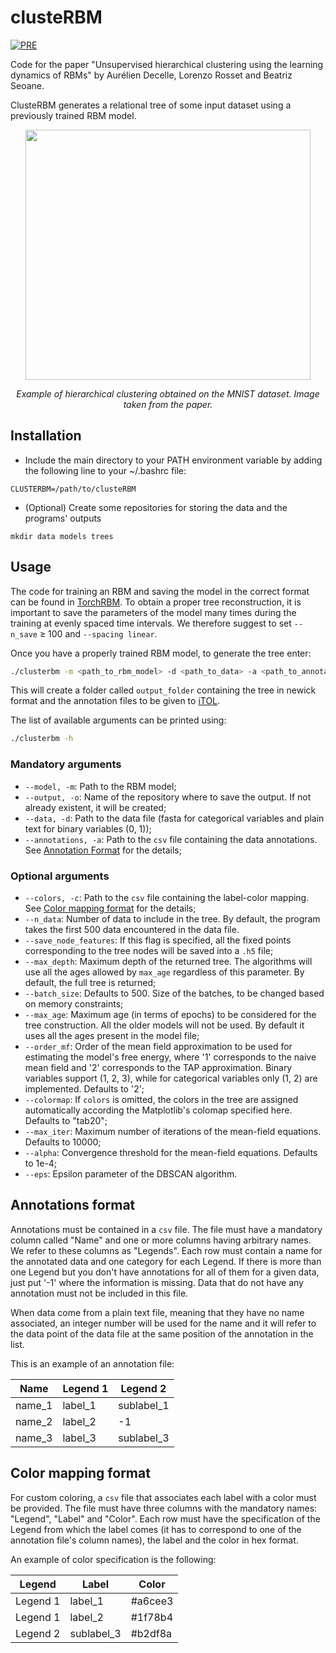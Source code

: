 # clusteRBM
[![PRE](https://img.shields.io/badge/PhysRevE-108,014110-red.svg)](https://scholar.google.com/citations?view_op=view_citation&hl=it&user=__OKD-kAAAAJ&sortby=pubdate&citation_for_view=__OKD-kAAAAJ:EPG8bYD4jVwC)

Code for the paper "Unsupervised hierarchical clustering using the learning dynamics of RBMs" by Aurélien Decelle, Lorenzo Rosset and Beatriz Seoane.

ClusteRBM generates a relational tree of some input dataset using a previously trained RBM model.

<p align="center">
<image src="/images/tree-MNIST.png" width=456 height=400/>
<p align="center">
<em>Example of hierarchical clustering obtained on the MNIST dataset. Image taken from the paper.</em>
</p>
</p>

## Installation

- Include the main directory to your PATH environment variable by adding the following line to your ~/.bashrc file:
```
CLUSTERBM=/path/to/clusteRBM
```

- (Optional) Create some repositories for storing the data and the programs' outputs
```
mkdir data models trees
```

## Usage

The code for training an RBM and saving the model in the correct format can be found in [TorchRBM](https://github.com/AurelienDecelle/TorchRBM.git). To obtain a proper tree reconstruction, it is important to save the parameters of the model many times during the training at evenly spaced time intervals. We therefore suggest to set `--n_save` $\geq$ 100 and `--spacing linear`.

Once you have a properly trained RBM model, to generate the tree enter:
```bash
./clusterbm -m <path_to_rbm_model> -d <path_to_data> -a <path_to_annotations> -o <output_folder>
```
This will create a folder called `output_folder` containing the tree in newick format and the annotation files to be given to [iTOL](https://itol.embl.de/).

The list of available arguments can be printed using:
```bash
./clusterbm -h
```

### Mandatory arguments

- `--model, -m`: Path to the RBM model;
- `--output, -o`: Name of the repository where to save the output. If not already existent, it will be created;
- `--data, -d`: Path to the data file (fasta for categorical variables and plain text for binary variables (0, 1));
- `--annotations, -a`: Path to the `csv` file containing the data annotations. See [Annotation Format](#annotations-format) for the details;

### Optional arguments

- `--colors, -c`: Path to the `csv` file containing the label-color mapping. See [Color mapping format](#color-mapping-format) for the details;
- `--n_data`: Number of data to include in the tree. By default, the program takes the first 500 data encountered in the data file.
- `--save_node_features`: If this flag is specified, all the fixed points corresponding to the tree nodes will be saved into a `.h5` file;
- `--max_depth`: Maximum depth of the returned tree. The algorithms will use all the ages allowed by `max_age` regardless of this parameter. By default, the full tree is returned;
- `--batch_size`: Defaults to 500. Size of the batches, to be changed based on memory constraints;
- `--max_age`: Maximum age (in terms of epochs) to be considered for the tree construction. All the older models will not be used. By default it uses all the ages present in the model file;
- `--order_mf`: Order of the mean field approximation to be used for estimating the model's free energy, where '1' corresponds to the naive mean field and '2' corresponds to the TAP approximation. Binary variables support (1, 2, 3), while for categorical variables only (1, 2) are implemented. Defaults to '2';
- `--colormap`: If `colors` is omitted, the colors in the tree are assigned automatically according the Matplotlib's colomap specified here. Defaults to "tab20";
- `--max_iter`: Maximum number of iterations of the mean-field equations. Defaults to 10000;
- `--alpha`: Convergence threshold for the mean-field equations. Defaults to 1e-4;
- `--eps`: Epsilon parameter of the DBSCAN algorithm.

## Annotations format
Annotations must be contained in a `csv` file. The file must have a mandatory column called "Name" and one or more columns having arbitrary names. We refer to these columns as "Legends". Each row must contain a name for the annotated data and one category for each Legend. If there is more than one Legend but you don't have annotations for all of them for a given data, just put '-1' where the information is missing. Data that do not have any annotation must not be included in this file.

When data come from a plain text file, meaning that they have no name associated, an integer number will be used for the name and it will refer to the data point of the data file at the same position of the annotation in the list.

This is an example of an annotation file:

| Name | Legend 1 | Legend 2 |
|------|----------|----------|
|name_1| label_1  | sublabel_1 |
|name_2| label_2  | -1         |
|name_3| label_3  | sublabel_3 |

## Color mapping format
For custom coloring, a `csv` file that associates each label with a color must be provided. The file must have three columns with the mandatory names: "Legend", "Label" and "Color". Each row must have the specification of the Legend from which the label comes (it has to correspond to one of the annotation file's column names), the label and the color in hex format.

An example of color specification is the following:

| Legend | Label | Color |
|------|----------|----------|
|Legend 1| label_1  | #a6cee3 |
|Legend 1| label_2  | #1f78b4 |
|Legend 2| sublabel_3  | #b2df8a |